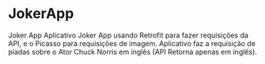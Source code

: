 # JokerApp
Joker App
Aplicativo Joker App usando Retrofit para fazer requisições da API, e o Picasso para requisições de imagem. 
Aplicativo faz a requisição de piadas sobre o Ator Chuck Norris em inglês (API Retorna apenas em inglês).
